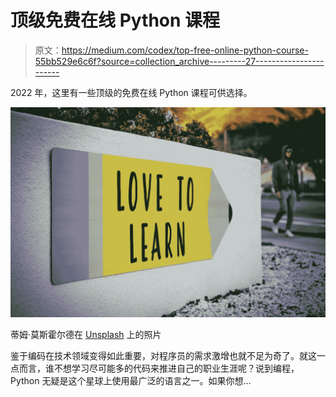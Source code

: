# 顶级免费在线 Python 课程

> 原文：<https://medium.com/codex/top-free-online-python-course-55bb529e6c6f?source=collection_archive---------27----------------------->

2022 年，这里有一些顶级的免费在线 Python 课程可供选择。

![](img/8c8fefc67bdb7d108ffa861b0543123a.png)

蒂姆·莫斯霍尔德在 [Unsplash](https://unsplash.com/s/photos/courses?utm_source=unsplash&utm_medium=referral&utm_content=creditCopyText) 上的照片

鉴于编码在技术领域变得如此重要，对程序员的需求激增也就不足为奇了。就这一点而言，谁不想学习尽可能多的代码来推进自己的职业生涯呢？说到编程，Python 无疑是这个星球上使用最广泛的语言之一。如果你想…